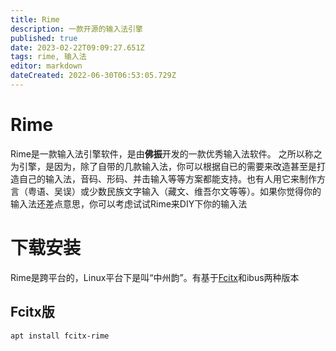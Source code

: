 ```yaml
---
title: Rime
description: 一款开源的输入法引擎
published: true
date: 2023-02-22T09:09:27.651Z
tags: rime, 输入法
editor: markdown
dateCreated: 2022-06-30T06:53:05.729Z
---
```


# Rime
Rime是一款输入法引擎软件，是由**佛振**开发的一款优秀输入法软件。
之所以称之为引擎，是因为，除了自带的几款输入法，你可以根据自已的需要来改造甚至是打造自己的输入法，音码、形码、并击输入等等方案都能支持。也有人用它来制作方言（粤语、吴误）或少数民族文字输入（藏文、维吾尔文等等）。如果你觉得你的输入法还差点意思，你可以考虑试试Rime来DIY下你的输入法

# 下载安装
Rime是跨平台的，Linux平台下是叫“中州韵”。有基于[Fcitx](/zh/软件/语言与输入法/Fcitx5)和ibus两种版本
## Fcitx版
```
apt install fcitx-rime
```
